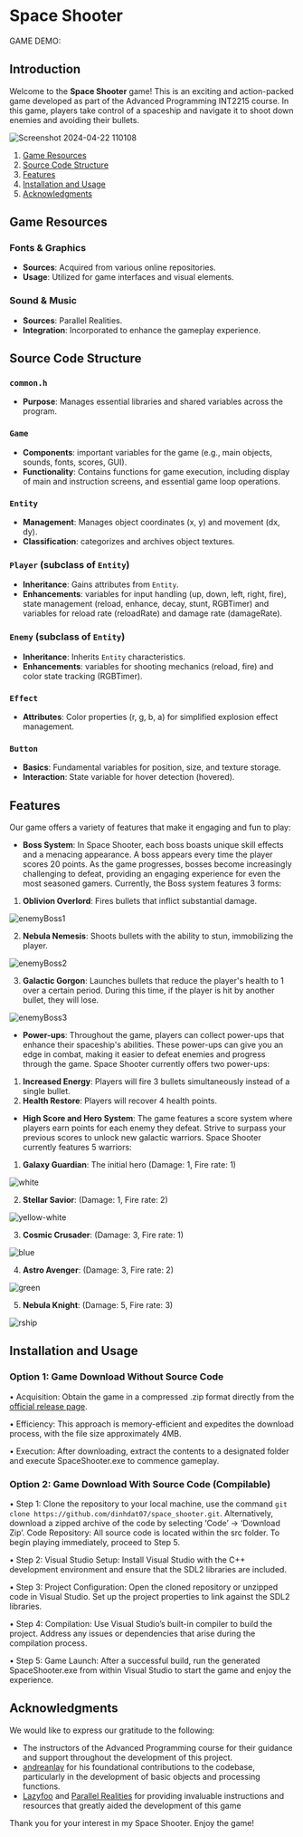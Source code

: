 # Space Shooter

GAME DEMO: <update later>

## Introduction
Welcome to the **Space Shooter** game! This is an exciting and action-packed game developed as part of the Advanced Programming INT2215 course. In this game, players take control of a spaceship and navigate it to shoot down enemies and avoiding their bullets.

![Screenshot 2024-04-22 110108](https://github.com/dinhdat07/space_shooter/assets/117900502/8e80ea9a-138d-40df-bfa8-3898abc20c4a)

1. [Game Resources](#game-resources)
2. [Source Code Structure](#source-code-structure)
3. [Features](#features)
4. [Installation and Usage](#installation-and-usage)
5. [Acknowledgments](#acknowledgments)

## Game Resources
### Fonts & Graphics
- **Sources**: Acquired from various online repositories.
- **Usage**: Utilized for game interfaces and visual elements.
### Sound & Music
- **Sources**: Parallel Realities.
- **Integration**: Incorporated to enhance the gameplay experience.

## Source Code Structure
### `common.h`
- **Purpose**: Manages essential libraries and shared variables across the program.
### `Game`
- **Components**: important variables for the game (e.g., main objects, sounds, fonts, scores, GUI).
- **Functionality**: Contains functions for game execution, including display of main and instruction screens, and essential game loop operations.
 
### `Entity`
- **Management**: Manages object coordinates (x, y) and movement (dx, dy).
- **Classification**: categorizes and archives object textures.
### `Player` (subclass of `Entity`)
- **Inheritance**: Gains attributes from `Entity`.
- **Enhancements**: variables for input handling (up, down, left, right, fire), state management (reload, enhance, decay, stunt, RGBTimer) and variables for reload rate (reloadRate) and damage rate (damageRate).
### `Enemy` (subclass of `Entity`)
- **Inheritance**: Inherits `Entity` characteristics.
- **Enhancements**: variables for shooting mechanics (reload, fire) and color state tracking (RGBTimer).
### `Effect`
- **Attributes**: Color properties (r, g, b, a) for simplified explosion effect management.
 
### `Button`
- **Basics**: Fundamental variables for position, size, and texture storage.
- **Interaction**: State variable for hover detection (hovered).


## Features
Our game offers a variety of features that make it engaging and fun to play:

- **Boss System**: In Space Shooter, each boss boasts unique skill effects and a menacing appearance. A boss appears every time the player scores 20 points. As the game progresses, bosses become increasingly challenging to defeat, providing an engaging experience for even the most seasoned gamers.
Currently, the Boss system features 3 forms:

1. **Oblivion Overlord**: Fires bullets that inflict substantial damage.

![enemyBoss1](https://github.com/dinhdat07/space_shooter/assets/117900502/232df6b3-aa9d-4335-9d33-1e3010353731)

2. **Nebula Nemesis**: Shoots bullets with the ability to stun, immobilizing the player.

![enemyBoss2](https://github.com/dinhdat07/space_shooter/assets/117900502/75899f52-2c65-475a-b6ea-3159d7db5583)


3. **Galactic Gorgon**: Launches bullets that reduce the player's health to 1 over a certain period. During this time, if the player is hit by another bullet, they will lose.

![enemyBoss3](https://github.com/dinhdat07/space_shooter/assets/117900502/ac30d52b-d639-4fcc-99e7-a57adb1bcf37)

- **Power-ups**: Throughout the game, players can collect power-ups that enhance their spaceship's abilities. These power-ups can give you an edge in combat, making it easier to defeat enemies and progress through the game.
Space Shooter currently offers two power-ups:
1. **Increased Energy**: Players will fire 3 bullets simultaneously instead of a single bullet.
2. **Health Restore**: Players will recover 4 health points.

- **High Score and Hero System**:
The game features a score system where players earn points for each enemy they defeat. Strive to surpass your previous scores to unlock new galactic warriors.
Space Shooter currently features 5 warriors:

1. **Galaxy Guardian**: The initial hero (Damage: 1, Fire rate: 1)

![white](https://github.com/dinhdat07/space_shooter/assets/117900502/3b7285c5-344a-4b27-9f68-4b897c103e20)

2. **Stellar Savior**: (Damage: 1, Fire rate: 2)

![yellow-white](https://github.com/dinhdat07/space_shooter/assets/117900502/7864f724-d89b-4f0e-b161-c7abf93c6e08)

3. **Cosmic Crusader**: (Damage: 3, Fire rate: 1)

![blue](https://github.com/dinhdat07/space_shooter/assets/117900502/38725a25-a32f-4796-8007-ebfba714add1)

4. **Astro Avenger**: (Damage: 3, Fire rate: 2)

![green](https://github.com/dinhdat07/space_shooter/assets/117900502/7bf29d0e-7cc8-4647-998e-4f53f6c8b3c4)

5. **Nebula Knight**: (Damage: 5, Fire rate: 3)

![rship](https://github.com/dinhdat07/space_shooter/assets/117900502/c64dd1a6-2212-4e9e-9c6c-0ce64957c60e)


## Installation and Usage

### Option 1: Game Download Without Source Code
•	Acquisition: Obtain the game in a compressed .zip format directly from the [official release page](https://github.com/dinhdat07/space_shooter/releases).

•	Efficiency: This approach is memory-efficient and expedites the download process, with the file size approximately 4MB.

•	Execution: After downloading, extract the contents to a designated folder and execute SpaceShooter.exe to commence gameplay.

### Option 2: Game Download With Source Code (Compilable)
•	Step 1: Clone the repository to your local machine, use the command `git clone https://github.com/dinhdat07/space_shooter.git`. Alternatively, download a zipped archive of the code by selecting ‘Code’ -> ‘Download Zip’. Code Repository: All source code is located within the src folder. To begin playing immediately, proceed to Step 5.

• Step 2: Visual Studio Setup: Install Visual Studio with the C++ development environment and ensure that the SDL2 libraries are included.

• Step 3: Project Configuration: Open the cloned repository or unzipped code in Visual Studio. Set up the project properties to link against the SDL2 libraries.

• Step 4: Compilation: Use Visual Studio’s built-in compiler to build the project. Address any issues or dependencies that arise during the compilation process.

• Step 5: Game Launch: After a successful build, run the generated SpaceShooter.exe from within Visual Studio to start the game and enjoy the experience.


## Acknowledgments
We would like to express our gratitude to the following:

- The instructors of the Advanced Programming course for their guidance and support throughout the development of this project.
- [andreanlay](https://github.com/andreanlay/space-shooter-sdl2) for his foundational contributions to the codebase, particularly in the development of basic objects and processing functions.
- [Lazyfoo](https://lazyfoo.net/tutorials/SDL/) and [Parallel Realities](https://www.parallelrealities.co.uk/tutorials/#shooter) for providing invaluable instructions and resources that greatly aided the development of this game


Thank you for your interest in my Space Shooter. Enjoy the game!
